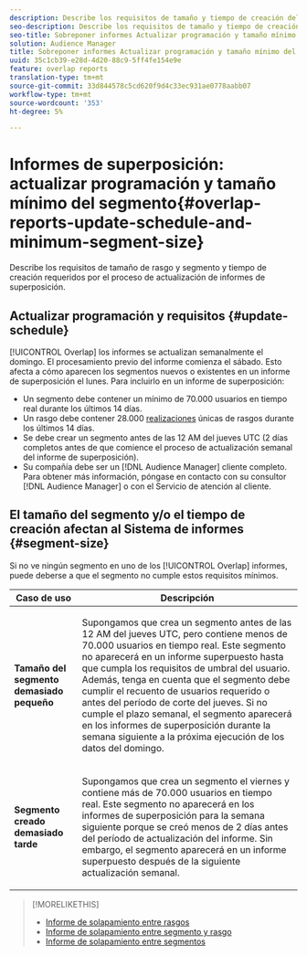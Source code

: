 ```yaml
---
description: Describe los requisitos de tamaño y tiempo de creación del segmento requeridos por el proceso de actualización del informe de superposición.
seo-description: Describe los requisitos de tamaño y tiempo de creación del segmento requeridos por el proceso de actualización del informe de superposición.
seo-title: Sobreponer informes Actualizar programación y tamaño mínimo del segmento
solution: Audience Manager
title: Sobreponer informes Actualizar programación y tamaño mínimo del segmento
uuid: 35c1cb39-e28d-4d20-88c9-5ff4fe154e9e
feature: overlap reports
translation-type: tm+mt
source-git-commit: 33d844578c5cd620f9d4c33ec931ae0778aabb07
workflow-type: tm+mt
source-wordcount: '353'
ht-degree: 5%

---
```



# Informes de superposición: actualizar programación y tamaño mínimo del segmento{#overlap-reports-update-schedule-and-minimum-segment-size}

Describe los requisitos de tamaño de rasgo y segmento y tiempo de creación requeridos por el proceso de actualización de informes de superposición.

## Actualizar programación y requisitos {#update-schedule}

[!UICONTROL Overlap] los informes se actualizan semanalmente el domingo. El procesamiento previo del informe comienza el sábado. Esto afecta a cómo aparecen los segmentos nuevos o existentes en un informe de superposición el lunes. Para incluirlo en un informe de superposición:

* Un segmento debe contener un mínimo de 70.000 usuarios en tiempo real durante los últimos 14 días.
* Un rasgo debe contener 28.000 [realizaciones](/help/using/features/traits/trait-and-segment-qualification-reference.md) únicas de rasgos durante los últimos 14 días.
* Se debe crear un segmento antes de las 12 AM del jueves UTC (2 días completos antes de que comience el proceso de actualización semanal del informe de superposición).
* Su compañía debe ser un [!DNL Audience Manager] cliente completo. Para obtener más información, póngase en contacto con su consultor [!DNL Audience Manager] o con el Servicio de atención al cliente.

## El tamaño del segmento y/o el tiempo de creación afectan al Sistema de informes {#segment-size}

Si no ve ningún segmento en uno de los [!UICONTROL Overlap] informes, puede deberse a que el segmento no cumple estos requisitos mínimos.

<table id="table_BE2937C1FA314BBDBD1D026321D6E6B1"> 
 <thead> 
  <tr> 
   <th colname="col1" class="entry"> Caso de uso </th> 
   <th colname="col2" class="entry"> Descripción </th> 
  </tr> 
 </thead>
 <tbody> 
  <tr> 
   <td colname="col1"> <p> <b>Tamaño del segmento demasiado pequeño</b> </p> </td> 
   <td colname="col2"> <p>Supongamos que crea un segmento antes de las 12 AM del jueves UTC, pero contiene menos de 70.000 usuarios en tiempo real. Este segmento no aparecerá en un <span class="wintitle"> informe</span> superpuesto hasta que cumpla los requisitos de umbral del usuario. Además, tenga en cuenta que el segmento debe cumplir el recuento de usuarios requerido o antes del período de corte del jueves. Si no cumple el plazo semanal, el segmento aparecerá en los <span class="wintitle"> informes</span> de superposición durante la semana siguiente a la próxima ejecución de los datos del domingo. </p> </td> 
  </tr> 
  <tr> 
   <td colname="col1"> <p> <b>Segmento creado demasiado tarde</b> </p> </td> 
   <td colname="col2"> <p>Supongamos que crea un segmento el viernes y contiene más de 70.000 usuarios en tiempo real. Este segmento no aparecerá en los <span class="wintitle"> informes</span> de superposición para la semana siguiente porque se creó menos de 2 días antes del período de actualización del informe. Sin embargo, el segmento aparecerá en un <span class="wintitle"> informe</span> superpuesto después de la siguiente actualización semanal. </p> </td> 
  </tr> 
 </tbody> 
</table>

>[!MORELIKETHIS]
>
>* [Informe de solapamiento entre rasgos](../../reporting/dynamic-reports/trait-trait-overlap-report.md#trait-to-trait-overlap-report)
>* [Informe de solapamiento entre segmento y rasgo](../../reporting/dynamic-reports/segment-trait-overlap-report.md)
>* [Informe de solapamiento entre segmentos](../../reporting/dynamic-reports/segment-segment-overlap-report.md)

